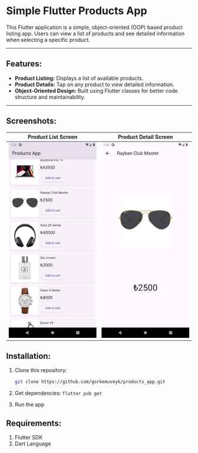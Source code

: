 # Simple Flutter Products App

This Flutter application is a simple, object-oriented (OOP) based product listing app. Users can view a list of products and see detailed information when selecting a specific product.

---

## Features:

- **Product Listing:** Displays a list of available products.
- **Product Details:** Tap on any product to view detailed information.
- **Object-Oriented Design:** Built using Flutter classes for better code structure and maintainability.

---

## Screenshots:

| Product List Screen                   | Product Detail Screen                   |
| ------------------------------------- | --------------------------------------- |
| ![Product List](/img/Screenshot2.png) | ![Product Detail](/img/Screenshot1.png) |

## Installation:

1. Clone this repository:
   ```bash
   git clone https://github.com/gorkemuveyk/products_app.git
   ```
2. Get dependencies:
   `flutter pub get`

3. Run the app

## Requirements:

1. Flutter SDK
2. Dart Language
